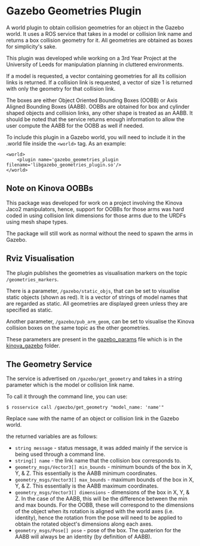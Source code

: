 # Gazebo Geometries Plugin
A world plugin to obtain collision geometries for an object in the Gazebo world. It uses a ROS service that takes in a model or collision link name and returns a box collision geometry for it. All geometries are obtained as boxes for simplicity's sake.

This plugin was developed while working on a 3rd Year Project at the University of Leeds for manipulation planning in cluttered environments.

If a model is requested, a vector containing geometries for all its collision links is returned. If a collision link is requested, a vector of size 1 is returned with only the geometry for that collision link.

The boxes are either Object Oriented Bounding Boxes (OOBB) or Axis Aligned Bounding Boxes (AABB). OOBBs are obtained for box and cylinder shaped objects and collision links, any other shape is treated as an AABB. It should be noted that the service returns enough information to allow the user compute the AABB for the OOBB as well if needed.

To include this plugin in a Gazebo world, you will need to include it in the .world file inside the ```<world>``` tag.
As an example:
```
<world>
    <plugin name='gazebo_geometries_plugin filename='libgazebo_geometries_plugin.so'/>
</world>
```

## Note on Kinova OOBBs

This package was developed for work on a project involving the Kinova Jaco2 manipulators, hence, support for OOBBs for those arms was hard coded in using collision link dimensions for those arms due to the URDFs using mesh shape types.

The package will still work as normal without the need to spawn the arms in Gazebo.

## Rviz Visualisation

The plugin publishes the geometries as visualisation markers on the topic ```/geometries_markers```.

There is a parameter, ```/gazebo/static_objs```, that can be set to visualise static objects (shown as red). It is a vector of strings of model names that are regarded as static. All geometries are displayed green unless they are specified as static.

Another parameter, ```/gazebo/pub_arm_geom```, can be set to visualise the Kinova collision boxes on the same topic as the other geometries.

These parameters are present in the [gazebo_params](../kinova_gazebo/params/gazebo_params.yaml) file which is in the [kinova_gazebo](../kinova_gazebo) folder.

## The Geometry Service

The service is advertised on ```/gazebo/get_geometry``` and takes in a string parameter which is the model or collision link name.

To call it through the command line, you can use:

```
$ rosservice call /gaezbo/get_geometry "model_name: 'name'" 
```

Replace ```name``` with the name of an object or collision link in the Gazebo world.

the returned variables are as follows:

- ```string message``` - status message, it was added mainly if the service is being used through a command line.
- ```string[] name``` - the link name that the collision box corresponds to.
- ```geometry_msgs/Vector3[] min_bounds``` - minimum bounds of the box in X, Y, & Z. This essentially is the AABB minimum coordinates.
- ```geometry_msgs/Vector3[] max_bounds``` - maximum bounds of the box in X, Y, & Z. This essentially is the AABB maximum coordinates.
- ```geometry_msgs/Vector3[] dimensions``` - dimensions of the box in X, Y, & Z. In the case of the AABB, this will be the difference between the min and max bounds. For the OOBB, these will correspond to the dimensions of the object when its rotation is aligned with the world axes (i.e. identity), hence the rotation from the pose will need to be applied to obtain the rotated object's dimensions along each axes.
- ```geometry_msgs/Pose[] pose``` - pose of the box. The quaterion for the AABB will always be an identity (by definition of AABB).
